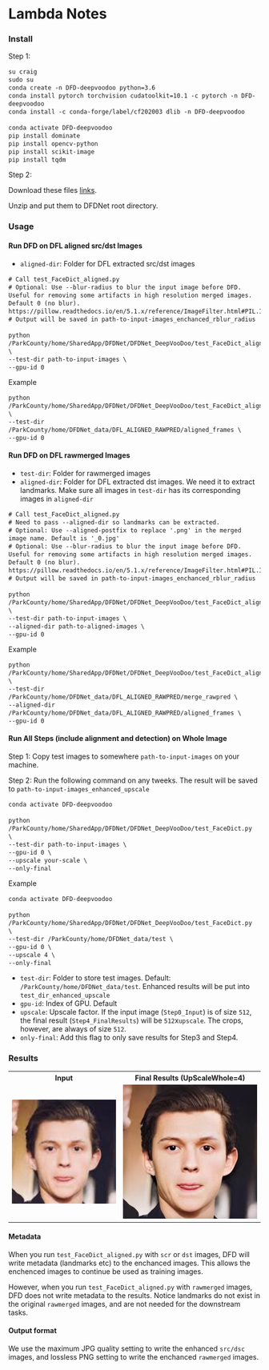 # Lambda Notes


### Install

Step 1:

```
su craig
sudo su
conda create -n DFD-deepvoodoo python=3.6
conda install pytorch torchvision cudatoolkit=10.1 -c pytorch -n DFD-deepvoodoo
conda install -c conda-forge/label/cf202003 dlib -n DFD-deepvoodoo

conda activate DFD-deepvoodoo
pip install dominate
pip install opencv-python
pip install scikit-image
pip install tqdm
```

Step 2:

Download these files [links](https://drive.google.com/drive/folders/1bayYIUMCSGmoFPyd4Uu2Uwn347RW-vl5).

Unzip and put them to DFDNet root directory.


### Usage


#### Run DFD on DFL aligned src/dst Images

- `aligned-dir`: Folder for DFL extracted src/dst images

```
# Call test_FaceDict_aligned.py
# Optional: Use --blur-radius to blur the input image before DFD. Useful for removing some artifacts in high resolution merged images. Default 0 (no blur). https://pillow.readthedocs.io/en/5.1.x/reference/ImageFilter.html#PIL.ImageFilter.GaussianBlur
# Output will be saved in path-to-input-images_enchanced_rblur_radius

python /ParkCounty/home/SharedApp/DFDNet/DFDNet_DeepVooDoo/test_FaceDict_aligned.py  \
--test-dir path-to-input-images \
--gpu-id 0
```

Example

```
python /ParkCounty/home/SharedApp/DFDNet/DFDNet_DeepVooDoo/test_FaceDict_aligned.py  \
--test-dir /ParkCounty/home/DFDNet_data/DFL_ALIGNED_RAWPRED/aligned_frames \
--gpu-id 0
```


#### Run DFD on DFL rawmerged Images 

- `test-dir`: Folder for rawmerged images
- `aligned-dir`: Folder for DFL extracted dst images. We need it to extract landmarks. 
Make sure all images in `test-dir` has its corresponding images in `aligned-dir`

```
# Call test_FaceDict_aligned.py
# Need to pass --aligned-dir so landmarks can be extracted. 
# Optional: Use --aligned-postfix to replace '.png' in the merged image name. Default is '_0.jpg'
# Optional: Use --blur-radius to blur the input image before DFD. Useful for removing some artifacts in high resolution merged images. Default 0 (no blur). https://pillow.readthedocs.io/en/5.1.x/reference/ImageFilter.html#PIL.ImageFilter.GaussianBlur
# Output will be saved in path-to-input-images_enchanced_rblur_radius

python /ParkCounty/home/SharedApp/DFDNet/DFDNet_DeepVooDoo/test_FaceDict_aligned.py  \
--test-dir path-to-input-images \
--aligned-dir path-to-aligned-images \
--gpu-id 0
```

Example

```
python /ParkCounty/home/SharedApp/DFDNet/DFDNet_DeepVooDoo/test_FaceDict_aligned.py  \
--test-dir /ParkCounty/home/DFDNet_data/DFL_ALIGNED_RAWPRED/merge_rawpred \
--aligned-dir /ParkCounty/home/DFDNet_data/DFL_ALIGNED_RAWPRED/aligned_frames \
--gpu-id 0
```

#### Run All Steps (include alignment and detection) on Whole Image

Step 1: Copy test images to somewhere `path-to-input-images` on your machine.

Step 2: Run the following command on any tweeks. The result will be saved to `path-to-input-images_enhanced_upscale`

```
conda activate DFD-deepvoodoo

python /ParkCounty/home/SharedApp/DFDNet/DFDNet_DeepVooDoo/test_FaceDict.py  \
--test-dir path-to-input-images \
--gpu-id 0 \
--upscale your-scale \
--only-final 

```

Example

```
conda activate DFD-deepvoodoo

python /ParkCounty/home/SharedApp/DFDNet/DFDNet_DeepVooDoo/test_FaceDict.py  \
--test-dir /ParkCounty/home/DFDNet_data/test \
--gpu-id 0 \
--upscale 4 \
--only-final 
```


* `test-dir`: Folder to store test images. Default: `/ParkCounty/home/DFDNet_data/test`. Enhanced results will be put into `test_dir_enhanced_upscale`
* `gpu-id`: Index of GPU. Default 
* `upscale`: Upscale factor. If the input image (`Step0_Input`) is of size `512`, the final result (`Step4_FinalResults`) will be `512`x`upscale`. The crops, however, are always of size `512`.
* `only-final`: Add this flag to only save results for Step3 and Step4.

### Results

 <table  style="float:center" width=100%>
 <tr>
  <th><B> Input </B></th><th><B>Final Results (UpScaleWhole=4)</B></th>
 </tr>
  <tr>
  <td>
  <img src='./Imgs/parker_input.jpg' width="512">
  </td>
  <td>
  <img src='./Imgs/parker_output.jpg' width="512">
  </td>
 </tr>
  
 </table>


#### Metadata

When you run `test_FaceDict_aligned.py` with `scr` or `dst` images, DFD will write metadata (landmarks etc) to the enchanced images. This allows the enchenced images to continue be used as training images. 

However, when you run `test_FaceDict_aligned.py` with `rawmerged` images, DFD does not write metadata to the results. Notice landmarks do not exist in the original `rawmerged` images, and are not needed for the downstream tasks. 


#### Output format

We use the maximum JPG quality setting to write the enhanced `src/dsc` images, and lossless PNG setting to write the enchanced `rawmerged` images.